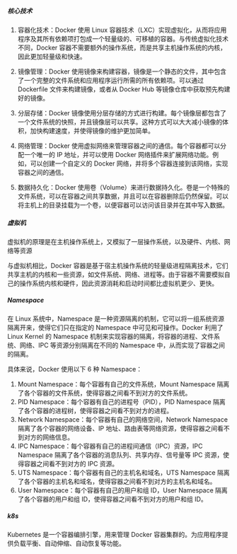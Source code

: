 ##### 核心技术

1. 容器化技术：Docker 使用 Linux 容器技术（LXC）实现虚拟化，从而将应用程序及其所有依赖项打包成一个轻量级的、可移植的容器。与传统虚拟化技术不同，Docker 容器不需要额外的操作系统，而是共享主机操作系统的内核，因此更加轻量级和快速。

2. 镜像管理：Docker 使用镜像来构建容器，镜像是一个静态的文件，其中包含了一个完整的文件系统和应用程序运行所需的所有依赖项。可以通过 Dockerfile 文件来构建镜像，或者从 Docker Hub 等镜像仓库中获取预先构建好的镜像。

3. 分层存储：Docker 镜像使用分层存储的方式进行构建。每个镜像层都包含了一个文件系统的快照，并且镜像层可以共享。这种方式可以大大减小镜像的体积，加快构建速度，并使得镜像的维护更加简单。

4. 网络管理：Docker 使用虚拟网络来管理容器之间的通信。每个容器都可以分配一个唯一的 IP 地址，并可以使用 Docker 网络插件来扩展网络功能。例如，可以创建一个自定义的 Docker 网络，并将多个容器连接到该网络，实现容器之间的通信。

5. 数据持久化：Docker 使用卷（Volume）来进行数据持久化。卷是一个特殊的文件系统，可以在容器之间共享数据，并且可以在容器删除后仍然保留。可以将主机上的目录挂载为一个卷，以便容器可以访问该目录并在其中写入数据。

   

##### 虚拟机

虚拟机的原理是在主机操作系统上，又模拟了一层操作系统，以及硬件、内核、网络等资源

与虚拟机相比，Docker 容器是基于宿主机操作系统的轻量级进程隔离技术，它们共享主机的内核和一些资源，如文件系统、网络、进程等。由于容器不需要模拟自己的操作系统内核和硬件，因此资源消耗和启动时间都比虚拟机更少、更快。



##### Namespace

在 Linux 系统中，Namespace 是一种资源隔离的机制，它可以将一组系统资源隔离开来，使得它们只在指定的 Namespace 中可见和可操作。Docker 利用了 Linux Kernel 的 Namespace 机制来实现容器的隔离，将容器的进程、文件系统、网络、IPC 等资源分别隔离在不同的 Namespace 中，从而实现了容器之间的隔离。

具体来说，Docker 使用以下 6 种 Namespace：

1. Mount Namespace：每个容器有自己的文件系统，Mount Namespace 隔离了各个容器的文件系统，使得容器之间看不到对方的文件系统。
2. PID Namespace：每个容器有自己的进程号（PID），PID Namespace 隔离了各个容器的进程树，使得容器之间看不到对方的进程。
3. Network Namespace：每个容器有自己的网络空间，Network Namespace 隔离了各个容器的网络设备、IP 地址、路由表等网络资源，使得容器之间看不到对方的网络信息。
4. IPC Namespace：每个容器有自己的进程间通信（IPC）资源，IPC Namespace 隔离了各个容器的消息队列、共享内存、信号量等 IPC 资源，使得容器之间看不到对方的 IPC 资源。
5. UTS Namespace：每个容器有自己的主机名和域名，UTS Namespace 隔离了各个容器的主机名和域名，使得容器之间看不到对方的主机名和域名。
6. User Namespace：每个容器有自己的用户和组 ID，User Namespace 隔离了各个容器的用户和组 ID，使得容器之间看不到对方的用户和组 ID。



##### k8s

Kubernetes 是一个容器编排引擎，用来管理 Docker 容器集群的。为应用程序提供负载平衡、自动伸缩、自动恢复等功能。

